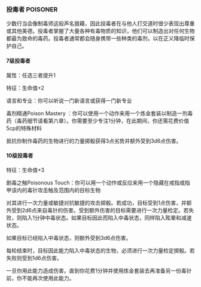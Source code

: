 ### 投毒者 POISONER

少数行当会像制毒师这般声名狼藉，因此投毒者在与他人打交道时很少表现出尊重或其他美德。投毒者掌握了大量各种有毒物质的知识，他们可以制造出对任何生物都最为致命的毒药。投毒者通常都会随身携带一些种类的毒剂，以在正义降临时保护自己。

#### 7级投毒者

属性：任选三者提升1

特征：生命值+2

语言和专业：你可以听说一门新语言或获得一门新专业

毒剂精通Poison Mastery
：你可以使用一个动作来用一个炼金套装以制造一剂毒药（毒药细节请看第六章）。你需要至少专注1分钟，在此期间，你还需花费价值5cp的特殊材料

抵抗你制作毒药的生物进行的力量掷骰获得3点劣势并额外受到3d6点伤害。

#### 10级投毒者

特征：生命值+3

剧毒之触Poisonous
Touch：你可以用一个动作或反应来用一个隐藏在戒指或指甲该内的毒针攻击触及范围内的目标生物

对其进行一次力量或敏捷对抗敏捷的攻击掷骰。若成功，目标受到1点伤害，并额外受到2d6点来自毒针的伤害。受到额外伤害的目标需要进行一次力量检定。若失败，则陷入1分钟中毒状态。如果目标因此而陷入中毒状态，同样陷入眩晕和减速状态。

如果目标已经陷入中毒状态，则额外受到3d6点伤害。

每轮结束时，目标因此能力陷入中毒状态的生物，必须进行一次力量检定掷骰。若失败则受到1d6点伤害。

一旦你用此能力造成伤害。直到你花费1分钟并使用炼金套装去再准备另一份毒针前，你不能再次使用此能力。

